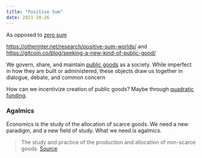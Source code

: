 ```yaml
---
title: "Positive Sum"
date: 2021-10-26
---
```


As opposed to [zero sum](thoughts/zero%20sum.md)

https://otherinter.net/research/positive-sum-worlds/ and https://gitcoin.co/blog/seeking-a-new-kind-of-public-good/

We govern, share, and maintain [public goods](thoughts/public%20goods.md) as a society. While imperfect in how they are built or administered, these objects draw us together in dialogue, debate, and common concern

How can we incentivize creation of public goods? Maybe through [quadratic funding](thoughts/quadratic%20funding.md).

### Agalmics
Economics is the study of the allocation of scarce goods. We need a new paradigm, and a new field of study. What we need is agalmics.

> The study and practice of the production and allocation of non-scarce goods. [Source](https://wiki.p2pfoundation.net/Agalmics)